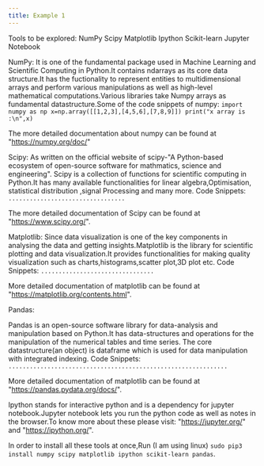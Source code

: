 ```yaml
---
title: Example 1
---
```

Tools to be explored:
NumPy 
Scipy
Matplotlib 
Ipython
Scikit-learn
Jupyter Notebook

NumPy:
It is one of the fundamental package used in Machine Learning and Scientific Computing in Python.It contains ndarrays as its core data structure.It has the fuctionality to represent entities to multidimensional arrays and perform various manipulations as well as high-level mathematical computations.Various libraries take Numpy arrays as fundamental datastructure.Some of the code snippets of numpy:
`import numpy as np
 x=np.array([[1,2,3],[4,5,6],[7,8,9]])
 print("x array is :\n",x)`
 
 The more detailed documentation about numpy can be found at "https://numpy.org/doc/"


Scipy:
As written on the official website of scipy-"A Python-based ecosystem of open-source software for mathmatics, science and engineering". Scipy is a collection of functions for scientific computing in Python.It has many available functionalities for linear algebra,Optimisation, statistical distribution ,signal Processing and many more.
Code Snippets:
`.................................`

The more detailed documentation of Scipy can be found at "https://www.scipy.org/".

Matplotlib:
Since data visualization is one of the key components in analysing the data and getting  insights.Matplotlib is the library for scientific plotting and data visualization.It provides functionalities for making quality visualization such as charts,histograms,scatter plot,3D plot etc.
Code Snippets:
`................................`

More detailed documentation of matplotlib can be found at "https://matplotlib.org/contents.html".

Pandas:

Pandas is an open-source software library for data-analysis and manipulation based on Python.It has data-structures and operations for the manipulation of the numerical tables and time series.
The core datastructure(an object) is dataframe which is used for data manipulation with integrated indexing.
Code Snippets:
`..............................................................`

More detailed documentation of matplotlib can be found at "https://pandas.pydata.org/docs/".




Ipython stands for interactive python and is a dependency for jupyter notebook.Jupyter notebook lets you run the python code as well as notes in the browser.To know more about these please visit:
"https://jupyter.org/" and "https://ipython.org/".

In order to install all these tools at once,Run  (I am using linux)
`sudo pip3 install numpy scipy matplotlib ipython scikit-learn pandas`.